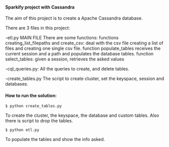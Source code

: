 #### Sparkify project with Cassandra

The aim of this project is to create a Apache Cassandra database.

There are 3 files in this project:

-etl.py MAIN FILE
There are some functions:
functions creating_list_filepaths and create_csv: deal with the csv file creating a list of files and creating one single csv file.
function populate_tables receives the current session and a path and populates the database tables.
function select_tables: given a session, retrieves the asked values
    
-cql_queries.py:
All the queries to create, and delete tables.

-create_tables.py
The script to create cluster, set the keyspace, session and databases.

#### How to run the solution:
```
$ python create_tables.py
```
To create the cluster, the keyspace, the database and custom tables. Also there is script to drop the tables. 
```
$ python etl.py
```
To populate the tables and show the info asked.


